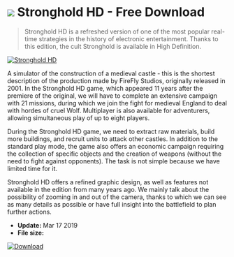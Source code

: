 # ![](https://cdn.softexe.net/static/icon/win.gif) Stronghold HD  - Free Download

> Stronghold HD is a refreshed version of one of the most popular real-time strategies in the history of electronic entertainment. Thanks to this edition, the cult Stronghold is available in High Definition.

[![Stronghold HD](https://gallery.dpcdn.pl/imgc/Tools/90247/g_-_420x350_1.5_-_x8a1e5a14-73c6-419c-b89f-00f723864ed2.jpg)](https://softexe.net/win/games-entertainment/strategies/stronghold-hd:haba.html)

A simulator of the construction of a medieval castle - this is the shortest description of the production made by FireFly Studios, originally released in 2001. In the Stronghold HD game, which appeared 11 years after the premiere of the original, we will have to complete an extensive campaign with 21 missions, during which we join the fight for medieval England to deal with hordes of cruel Wolf. Multiplayer is also available for adventurers, allowing simultaneous play of up to eight players.
 
 During the Stronghold HD game, we need to extract raw materials, build more buildings, and recruit units to attack other castles. In addition to the standard play mode, the game also offers an economic campaign requiring the collection of specific objects and the creation of weapons (without the need to fight against opponents). The task is not simple because we have limited time for it.
 
 Stronghold HD offers a refined graphic design, as well as features not available in the edition from many years ago. We mainly talk about the possibility of zooming in and out of the camera, thanks to which we can see as many details as possible or have full insight into the battlefield to plan further actions.


- **Update:** Mar 17 2019
- **File size:** 

[![Download](https://cdn.softexe.net/static/img/download.png)](https://softexe.net/win/games-entertainment/strategies/stronghold-hd:haba.html)

